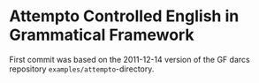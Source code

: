 Attempto Controlled English in Grammatical Framework
====================================================

First commit was based on the 2011-12-14 version of
the GF darcs repository `examples/attempto`-directory.
